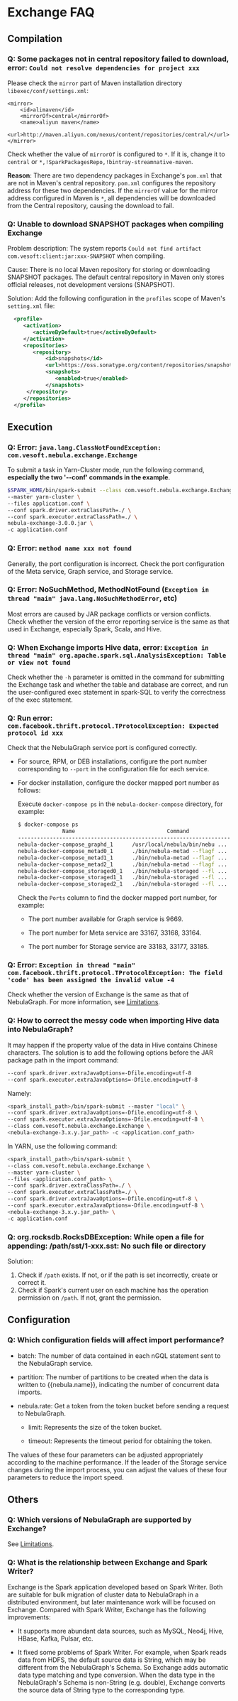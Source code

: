 # Exchange FAQ

## Compilation

### Q: Some packages not in central repository failed to download, error: `Could not resolve dependencies for project xxx`

Please check the `mirror` part of Maven installation directory `libexec/conf/settings.xml`:

```text
<mirror>
    <id>alimaven</id>
    <mirrorOf>central</mirrorOf>
    <name>aliyun maven</name>
    <url>http://maven.aliyun.com/nexus/content/repositories/central/</url>
</mirror>
```

Check whether the value of `mirrorOf` is configured to `*`. If it is, change it to `central` or `*,!SparkPackagesRepo,!bintray-streamnative-maven`.

**Reason**: There are two dependency packages in Exchange's `pom.xml` that are not in Maven's central repository. `pom.xml` configures the repository address for these two dependencies. If the `mirrorOf` value for the mirror address configured in Maven is `*`, all dependencies will be downloaded from the Central repository, causing the download to fail.

### Q: Unable to download SNAPSHOT packages when compiling Exchange

Problem description: The system reports `Could not find artifact com.vesoft:client:jar:xxx-SNAPSHOT` when compiling.

Cause: There is no local Maven repository for storing or downloading SNAPSHOT packages. The default central repository in Maven only stores official releases, not development versions (SNAPSHOT).

Solution: Add the following configuration in the `profiles` scope of Maven's `setting.xml` file:

```xml
  <profile>
     <activation>
        <activeByDefault>true</activeByDefault>
     </activation>
     <repositories>
        <repository>
            <id>snapshots</id>
            <url>https://oss.sonatype.org/content/repositories/snapshots/</url>
            <snapshots>
               <enabled>true</enabled>
            </snapshots>
      </repository>
     </repositories>
  </profile>
```

## Execution

### Q: Error: `java.lang.ClassNotFoundException: com.vesoft.nebula.exchange.Exchange`

To submit a task in Yarn-Cluster mode, run the following command, **especially the two '--conf' commands in the example**.

```bash
$SPARK_HOME/bin/spark-submit --class com.vesoft.nebula.exchange.Exchange \
--master yarn-cluster \
--files application.conf \
--conf spark.driver.extraClassPath=./ \
--conf spark.executor.extraClassPath=./ \
nebula-exchange-3.0.0.jar \
-c application.conf
```

### Q: Error: `method name xxx not found`

Generally, the port configuration is incorrect. Check the port configuration of the Meta service, Graph service, and Storage service.

### Q: Error: NoSuchMethod, MethodNotFound (`Exception in thread "main" java.lang.NoSuchMethodError`, etc)

Most errors are caused by JAR package conflicts or version conflicts. Check whether the version of the error reporting service is the same as that used in Exchange, especially Spark, Scala, and Hive.

### Q: When Exchange imports Hive data, error: `Exception in thread "main" org.apache.spark.sql.AnalysisException: Table or view not found`

Check whether the `-h` parameter is omitted in the command for submitting the Exchange task and whether the table and database are correct, and run the user-configured exec statement in spark-SQL to verify the correctness of the exec statement.

### Q: Run error: `com.facebook.thrift.protocol.TProtocolException: Expected protocol id xxx`

Check that the NebulaGraph service port is configured correctly.

- For source, RPM, or DEB installations, configure the port number corresponding to `--port` in the configuration file for each service.

- For docker installation, configure the docker mapped port number as follows:

    Execute `docker-compose ps` in the `nebula-docker-compose` directory, for example:

    ```bash
    $ docker-compose ps
                  Name                             Command                  State                                                         Ports
    ---------------------------------------------------------------------------------------------------------------------------------------------------------------------------------------------
    nebula-docker-compose_graphd_1      /usr/local/nebula/bin/nebu ...   Up (healthy)   0.0.0.0:33205->19669/tcp, 0.0.0.0:33204->19670/tcp, 0.0.0.0:9669->9669/tcp
    nebula-docker-compose_metad0_1      ./bin/nebula-metad --flagf ...   Up (healthy)   0.0.0.0:33165->19559/tcp, 0.0.0.0:33162->19560/tcp, 0.0.0.0:33167->9559/tcp, 9560/tcp
    nebula-docker-compose_metad1_1      ./bin/nebula-metad --flagf ...   Up (healthy)   0.0.0.0:33166->19559/tcp, 0.0.0.0:33163->19560/tcp, 0.0.0.0:33168->9559/tcp, 9560/tcp
    nebula-docker-compose_metad2_1      ./bin/nebula-metad --flagf ...   Up (healthy)   0.0.0.0:33161->19559/tcp, 0.0.0.0:33160->19560/tcp, 0.0.0.0:33164->9559/tcp, 9560/tcp
    nebula-docker-compose_storaged0_1   ./bin/nebula-storaged --fl ...   Up (healthy)   0.0.0.0:33180->19779/tcp, 0.0.0.0:33178->19780/tcp, 9777/tcp, 9778/tcp, 0.0.0.0:33183->9779/tcp, 9780/tcp
    nebula-docker-compose_storaged1_1   ./bin/nebula-storaged --fl ...   Up (healthy)   0.0.0.0:33175->19779/tcp, 0.0.0.0:33172->19780/tcp, 9777/tcp, 9778/tcp, 0.0.0.0:33177->9779/tcp, 9780/tcp
    nebula-docker-compose_storaged2_1   ./bin/nebula-storaged --fl ...   Up (healthy)   0.0.0.0:33184->19779/tcp, 0.0.0.0:33181->19780/tcp, 9777/tcp, 9778/tcp, 0.0.0.0:33185->9779/tcp, 9780/tcp
    ```

    Check the `Ports` column to find the docker mapped port number, for example:

    - The port number available for Graph service is 9669.

    - The port number for Meta service are 33167, 33168, 33164.

    - The port number for Storage service are 33183, 33177, 33185.

### Q: Error: `Exception in thread "main" com.facebook.thrift.protocol.TProtocolException: The field 'code' has been assigned the invalid value -4`

Check whether the version of Exchange is the same as that of NebulaGraph. For more information, see [Limitations](../nebula-exchange/about-exchange/ex-ug-limitations.md).

### Q: How to correct the messy code when importing Hive data into NebulaGraph?

It may happen if the property value of the data in Hive contains Chinese characters. The solution is to add the following options before the JAR package path in the import command:

```bash
--conf spark.driver.extraJavaOptions=-Dfile.encoding=utf-8
--conf spark.executor.extraJavaOptions=-Dfile.encoding=utf-8
```

Namely:

```bash
<spark_install_path>/bin/spark-submit --master "local" \
--conf spark.driver.extraJavaOptions=-Dfile.encoding=utf-8 \
--conf spark.executor.extraJavaOptions=-Dfile.encoding=utf-8 \
--class com.vesoft.nebula.exchange.Exchange \
<nebula-exchange-3.x.y.jar_path> -c <application.conf_path>
```

In YARN, use the following command:

```bash
<spark_install_path>/bin/spark-submit \
--class com.vesoft.nebula.exchange.Exchange \
--master yarn-cluster \
--files <application.conf_path> \
--conf spark.driver.extraClassPath=./ \
--conf spark.executor.extraClassPath=./ \
--conf spark.driver.extraJavaOptions=-Dfile.encoding=utf-8 \
--conf spark.executor.extraJavaOptions=-Dfile.encoding=utf-8 \
<nebula-exchange-3.x.y.jar_path> \
-c application.conf
```

### Q: org.rocksdb.RocksDBException: While open a file for appending: /path/sst/1-xxx.sst: No such file or directory

Solution:

1. Check if `/path` exists. If not, or if the path is set incorrectly, create or correct it.
2. Check if Spark's current user on each machine has the operation permission on `/path`. If not, grant the permission.

## Configuration

### Q: Which configuration fields will affect import performance?

- batch: The number of data contained in each nGQL statement sent to the NebulaGraph service.

- partition: The number of partitions to be created when the data is written to {{nebula.name}}, indicating the number of concurrent data imports.

- nebula.rate: Get a token from the token bucket before sending a request to NebulaGraph.

    - limit: Represents the size of the token bucket.

    - timeout: Represents the timeout period for obtaining the token.

The values of these four parameters can be adjusted appropriately according to the machine performance. If the leader of the Storage service changes during the import process, you can adjust the values of these four parameters to reduce the import speed.

## Others

### Q: Which versions of NebulaGraph are supported by Exchange?

See [Limitations](about-exchange/ex-ug-limitations.md).

### Q: What is the relationship between Exchange and Spark Writer?

Exchange is the Spark application developed based on Spark Writer. Both are suitable for bulk migration of cluster data to NebulaGraph in a distributed environment, but later maintenance work will be focused on Exchange. Compared with Spark Writer, Exchange has the following improvements:

- It supports more abundant data sources, such as MySQL, Neo4j, Hive, HBase, Kafka, Pulsar, etc.

- It fixed some problems of Spark Writer. For example, when Spark reads data from HDFS, the default source data is String, which may be different from the NebulaGraph's Schema. So Exchange adds automatic data type matching and type conversion. When the data type in the NebulaGraph's Schema is non-String (e.g. double), Exchange converts the source data of String type to the corresponding type.
